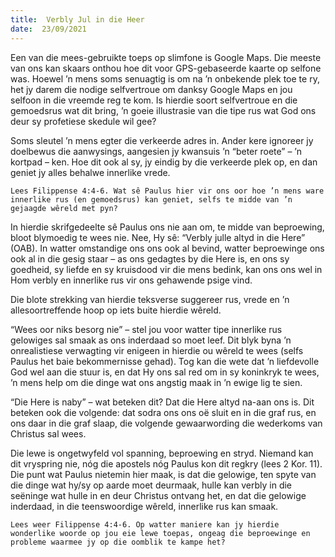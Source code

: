 ```yaml
---
title:  Verbly Jul in die Heer
date:  23/09/2021
---
```


Een van die mees-gebruikte toeps op slimfone is Google Maps. Die meeste van ons kan skaars onthou hoe dit voor GPS-gebaseerde kaarte op selfone was. Hoewel ’n mens soms senuagtig is om na ’n onbekende plek toe te ry, het jy darem die nodige selfvertroue om danksy Google Maps en jou selfoon in die vreemde reg te kom. Is hierdie soort selfvertroue en die gemoedsrus wat dit bring, ’n goeie illustrasie van die tipe rus wat God ons deur sy profetiese skedule wil gee?

Soms sleutel ’n mens egter die verkeerde adres in. Ander kere ignoreer jy doelbewus die aanwysings, aangesien jy kwansuis ’n “beter roete” – ’n kortpad – ken. Hoe dit ook al sy, jy eindig by die verkeerde plek op, en dan geniet jy alles behalwe innerlike vrede.

`Lees Filippense 4:4-6. Wat sê Paulus hier vir ons oor hoe ’n mens ware innerlike rus (en gemoedsrus) kan geniet, selfs te midde van ’n gejaagde wêreld met pyn?`

In hierdie skrifgedeelte sê Paulus ons nie aan om, te midde van beproewing, bloot blymoedig te wees nie. Nee, Hy sê: “Verbly julle altyd in die Here” (OAB). In watter omstandige ons ons ook al bevind, watter beproewinge ons ook al in die gesig staar – as ons gedagtes by die Here is, en ons sy goedheid, sy liefde en sy kruisdood vir die mens bedink, kan ons ons wel in Hom verbly en innerlike rus vir ons gehawende psige vind.

Die blote strekking van hierdie teksverse suggereer rus, vrede en ’n allesoortreffende hoop op iets buite hierdie wêreld.

“Wees oor niks besorg nie” – stel jou voor watter tipe innerlike rus gelowiges sal smaak as ons inderdaad so moet leef. Dit blyk byna ’n onrealistiese verwagting vir enigeen in hierdie ou wêreld te wees (selfs Paulus het baie bekommernisse gehad). Tog kan die wete dat ’n liefdevolle God wel aan die stuur is, en dat Hy ons sal red om in sy koninkryk te wees, ’n mens help om die dinge wat ons angstig maak in ’n ewige lig te sien.

“Die Here is naby” – wat beteken dit? Dat die Here altyd na-aan ons is. Dit beteken ook die volgende: dat sodra ons ons oë sluit en in die graf rus, en ons daar in die graf slaap, die volgende gewaarwording die wederkoms van Christus sal wees.

Die lewe is ongetwyfeld vol spanning, beproewing en stryd. Niemand kan dit vryspring nie, nóg die apostels nóg Paulus kon dit regkry (lees 2 Kor. 11). Die punt wat Paulus nietemin hier maak, is dat die gelowige, ten spyte van die dinge wat hy/sy op aarde moet deurmaak, hulle kan verbly in die seëninge wat hulle in en deur Christus ontvang het, en dat die gelowige inderdaad, in die teenswoordige wêreld, innerlike rus kan smaak.

`Lees weer Filippense 4:4-6. Op watter maniere kan jy hierdie wonderlike woorde op jou eie lewe toepas, ongeag die beproewinge en probleme waarmee jy op die oomblik te kampe het?`